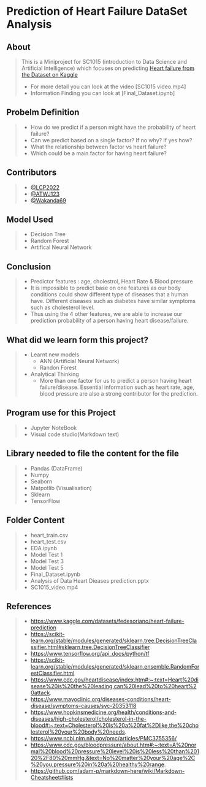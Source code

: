 # **Prediction of Heart Failure DataSet Analysis** 

## About
  > This is a Miniproject for SC1015 (introduction to Data Science and Artificial Intelligence)
    which focuses on predicting [Heart failure from the Dataset on Kaggle](https://www.kaggle.com/datasets/fedesoriano/heart-failure-prediction)  
 >     
 > - For more detail you can look at the video [SC1015 video.mp4]  
 > - Information Finding you can look at [Final_Dataset.ipynb]  
    
    
## Probelm Definition
> - How do we predict if a person might have the probability of heart failure?  
> - Can we predict based on a single factor? If no why? If yes how?
> - What the relationship between factor vs heart failure?
> - Which could be a main factor for having heart failure? 
## Contributors
> - [@LCP2022](https://github.com/LCP2022)
> - [@ATWJ123](https://github.com/ATWJ123)
> - [@Wakanda69](https://github.com/Wakanda69)
## Model Used
> - Decision Tree
> - Random Forest
> - Artifical Neural Network

## Conclusion
> - Predictor features : age, cholestrol, Heart Rate & Blood pressure
> - It is impossible to predict base on one features as our body conditions could show different type of diseases that a human have. Different diseases such as diabetes have similar symptoms such as  cholesterol level.
> - Thus using the 4 other features, we are able to increase our prediction probability of a person having heart disease/failure.
## What did we learn form this project?
> - Learnt new models 
>   - ANN (Artificial Neural Network)
>   - Randon Forest
> - Analytical Thinking
>   - More than one factor for us to predict a person having heart failure/disease. Essential information such as heart rate, age, blood pressure are also a strong contributor for the prediction.


## Program use for this Project
> - Jupyter NoteBook
> - Visual code studio(Markdown text)

## Library needed to file the content for the file
> - Pandas (DataFrame)
> - Numpy
> - Seaborn
> - Matpotlib (Visualisation)
> - Sklearn 
> - TensorFlow

## Folder Content
> - heart_train.csv
> - heart_test.csv
> - EDA.ipynb
> - Model Test 1
> - Model Test 3
> - Model Test 5
> - Final_Dataset.ipynb
> - Analysis of Data Heart Dieases prediction.pptx
> - SC1015_video.mp4
    
## References
> -   https://www.kaggle.com/datasets/fedesoriano/heart-failure-prediction  
> -   https://scikit-learn.org/stable/modules/generated/sklearn.tree.DecisionTreeClassifier.html#sklearn.tree.DecisionTreeClassifier
> -   https://www.tensorflow.org/api_docs/python/tf
> -   https://scikit-learn.org/stable/modules/generated/sklearn.ensemble.RandomForestClassifier.html
> -   https://www.cdc.gov/heartdisease/index.htm#:~:text=Heart%20disease%20is%20the%20leading,can%20lead%20to%20heart%20attack. 
> -   https://www.mayoclinic.org/diseases-conditions/heart-disease/symptoms-causes/syc-20353118
> -   https://www.hopkinsmedicine.org/health/conditions-and-diseases/high-cholesterol/cholesterol-in-the-blood#:~:text=Cholesterol%20is%20a%20fat%2Dlike,the%20cholesterol%20your%20body%20needs.
> -   https://www.ncbi.nlm.nih.gov/pmc/articles/PMC3755356/
> -   https://www.cdc.gov/bloodpressure/about.htm#:~:text=A%20normal%20blood%20pressure%20level%20is%20less%20than%20120%2F80%20mmHg.&text=No%20matter%20your%20age%2C%20you,pressure%20in%20a%20healthy%20range.
> -   https://github.com/adam-p/markdown-here/wiki/Markdown-Cheatsheet#lists
